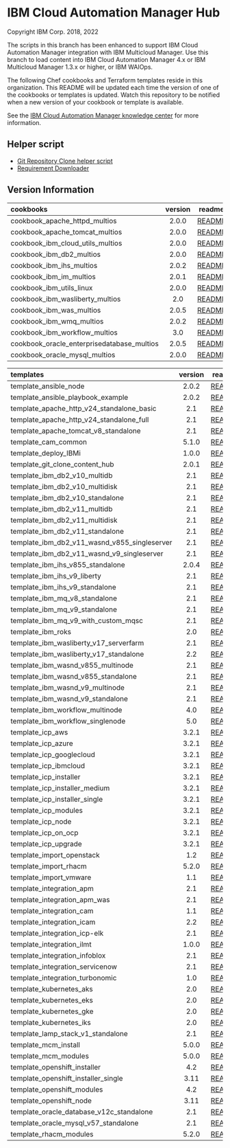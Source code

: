 
# IBM Cloud Automation Manager Hub

Copyright IBM Corp. 2018, 2022

The scripts in this branch has been enhanced to support IBM Cloud Automation Manager integration with IBM Multicloud Manager. Use this branch to load
content into IBM Cloud Automation Manager 4.x or IBM Multicloud Manager 1.3.x or higher, or IBM WAIOps.

The following Chef cookbooks and Terraform templates reside in this organization. This README will be updated each time the version of one of the cookbooks or templates is updated. Watch this repository to be notified when a new version of your cookbook or template is available.

See the [IBM Cloud Automation Manager knowledge center](https://www.ibm.com/support/knowledgecenter/en/SS2L37/kc_welcome.html) for more information.

## Helper script
 - [Git Repository Clone helper script](bin/cloneGitRepositories/)
 - [Requirement Downloader](bin/prereqDownloader/)

## Version Information




|cookbooks|version|readme|
|:----------|:---------------:|:---------------:|
| cookbook_apache_httpd_multios | 2.0.0 | [README](https://github.com/IBM-CAMHub-Open/cookbook_apache_httpd_multios/blob/master/README.md) |
| cookbook_apache_tomcat_multios | 2.0.0 | [README](https://github.com/IBM-CAMHub-Open/cookbook_apache_tomcat_multios/blob/master/README.md) |
| cookbook_ibm_cloud_utils_multios | 2.0.0 | [README](https://github.com/IBM-CAMHub-Open/cookbook_ibm_cloud_utils_multios/blob/master/README.md) |
| cookbook_ibm_db2_multios | 2.0.0 | [README](https://github.com/IBM-CAMHub-Open/cookbook_ibm_db2_multios/blob/master/README.md) |
| cookbook_ibm_ihs_multios | 2.0.2 | [README](https://github.com/IBM-CAMHub-Open/cookbook_ibm_ihs_multios/blob/master/README.md) |
| cookbook_ibm_im_multios | 2.0.1 | [README](https://github.com/IBM-CAMHub-Open/cookbook_ibm_im_multios/blob/master/README.md) |
| cookbook_ibm_utils_linux | 2.0.0 | [README](https://github.com/IBM-CAMHub-Open/cookbook_ibm_utils_linux/blob/master/README.md) |
| cookbook_ibm_wasliberty_multios | 2.0 | [README](https://github.com/IBM-CAMHub-Open/cookbook_ibm_wasliberty_multios/blob/2.0/README.md) |
| cookbook_ibm_was_multios | 2.0.5 | [README](https://github.com/IBM-CAMHub-Open/cookbook_ibm_was_multios/blob/master/README.md) |
| cookbook_ibm_wmq_multios | 2.0.2 | [README](https://github.com/IBM-CAMHub-Open/cookbook_ibm_wmq_multios/blob/master/README.md) |
| cookbook_ibm_workflow_multios | 3.0 | [README](https://github.com/IBM-CAMHub-Open/cookbook_ibm_workflow_multios/blob/3.0/README.md) |
| cookbook_oracle_enterprisedatabase_multios | 2.0.5 | [README](https://github.com/IBM-CAMHub-Open/cookbook_oracle_enterprisedatabase_multios/blob/master/README.md) |
| cookbook_oracle_mysql_multios | 2.0.0 | [README](https://github.com/IBM-CAMHub-Open/cookbook_oracle_mysql_multios/blob/master/README.md) |


|templates|version|readme|
|:----------|:---------------:|:---------------:|
| template_ansible_node | 2.0.2 | [README](https://github.com/IBM-CAMHub-Open/template_ansible_node/blob/master/README.md) |
| template_ansible_playbook_example | 2.0.2 | [README](https://github.com/IBM-CAMHub-Open/template_ansible_playbook_example/blob/master/README.md) |
| template_apache_http_v24_standalone_basic | 2.1 | [README](https://github.com/IBM-CAMHub-Open/template_apache_http_v24_standalone_basic/blob/2.1/README.md) |
| template_apache_http_v24_standalone_full | 2.1 | [README](https://github.com/IBM-CAMHub-Open/template_apache_http_v24_standalone_full/blob/2.1/README.md) |
| template_apache_tomcat_v8_standalone | 2.1 | [README](https://github.com/IBM-CAMHub-Open/template_apache_tomcat_v8_standalone/blob/2.1/README.md) |
| template_cam_common | 5.1.0 | [README](https://github.com/IBM-CAMHub-Open/template_cam_common/blob/5.1.0/README.md) |
| template_deploy_IBMi | 1.0.0 | [README](https://github.com/IBM-CAMHub-Open/template_deploy_IBMi/blob/1.0.0/README.md) |
| template_git_clone_content_hub | 2.0.1 | [README](https://github.com/IBM-CAMHub-Open/template_git_clone_content_hub/blob/master/README.md) |
| template_ibm_db2_v10_multidb | 2.1 | [README](https://github.com/IBM-CAMHub-Open/template_ibm_db2_v10_multidb/blob/2.1/README.md) |
| template_ibm_db2_v10_multidisk | 2.1 | [README](https://github.com/IBM-CAMHub-Open/template_ibm_db2_v10_multidisk/blob/2.1/README.md) |
| template_ibm_db2_v10_standalone | 2.1 | [README](https://github.com/IBM-CAMHub-Open/template_ibm_db2_v10_standalone/blob/2.1/README.md) |
| template_ibm_db2_v11_multidb | 2.1 | [README](https://github.com/IBM-CAMHub-Open/template_ibm_db2_v11_multidb/blob/2.1/README.md) |
| template_ibm_db2_v11_multidisk | 2.1 | [README](https://github.com/IBM-CAMHub-Open/template_ibm_db2_v11_multidisk/blob/2.1/README.md) |
| template_ibm_db2_v11_standalone | 2.1 | [README](https://github.com/IBM-CAMHub-Open/template_ibm_db2_v11_standalone/blob/2.1/README.md) |
| template_ibm_db2_v11_wasnd_v855_singleserver | 2.1 | [README](https://github.com/IBM-CAMHub-Open/template_ibm_db2_v11_wasnd_v855_singleserver/blob/2.1/README.md) |
| template_ibm_db2_v11_wasnd_v9_singleserver | 2.1 | [README](https://github.com/IBM-CAMHub-Open/template_ibm_db2_v11_wasnd_v9_singleserver/blob/2.1/README.md) |
| template_ibm_ihs_v855_standalone | 2.0.4 | [README](https://github.com/IBM-CAMHub-Open/template_ibm_ihs_v855_standalone/blob/master/README.md) |
| template_ibm_ihs_v9_liberty | 2.1 | [README](https://github.com/IBM-CAMHub-Open/template_ibm_ihs_v9_liberty/blob/2.1/README.md) |
| template_ibm_ihs_v9_standalone | 2.1 | [README](https://github.com/IBM-CAMHub-Open/template_ibm_ihs_v9_standalone/blob/2.1/README.md) |
| template_ibm_mq_v8_standalone | 2.1 | [README](https://github.com/IBM-CAMHub-Open/template_ibm_mq_v8_standalone/blob/2.1/README.md) |
| template_ibm_mq_v9_standalone | 2.1 | [README](https://github.com/IBM-CAMHub-Open/template_ibm_mq_v9_standalone/blob/2.1/README.md) |
| template_ibm_mq_v9_with_custom_mqsc | 2.1 | [README](https://github.com/IBM-CAMHub-Open/template_ibm_mq_v9_with_custom_mqsc/blob/2.1/README.md) |
| template_ibm_roks | 2.0 | [README](https://github.com/IBM-CAMHub-Open/template_ibm_roks/blob/2.0/README.md) |
| template_ibm_wasliberty_v17_serverfarm | 2.1 | [README](https://github.com/IBM-CAMHub-Open/template_ibm_wasliberty_v17_serverfarm/blob/2.1/README.md) |
| template_ibm_wasliberty_v17_standalone | 2.2 | [README](https://github.com/IBM-CAMHub-Open/template_ibm_wasliberty_v17_standalone/blob/2.2/README.md) |
| template_ibm_wasnd_v855_multinode | 2.1 | [README](https://github.com/IBM-CAMHub-Open/template_ibm_wasnd_v855_multinode/blob/2.1/README.md) |
| template_ibm_wasnd_v855_standalone | 2.1 | [README](https://github.com/IBM-CAMHub-Open/template_ibm_wasnd_v855_standalone/blob/2.1/README.md) |
| template_ibm_wasnd_v9_multinode | 2.1 | [README](https://github.com/IBM-CAMHub-Open/template_ibm_wasnd_v9_multinode/blob/2.1/README.md) |
| template_ibm_wasnd_v9_standalone | 2.1 | [README](https://github.com/IBM-CAMHub-Open/template_ibm_wasnd_v9_standalone/blob/2.1/README.md) |
| template_ibm_workflow_multinode | 4.0 | [README](https://github.com/IBM-CAMHub-Open/template_ibm_workflow_multinode/blob/4.0/README.md) |
| template_ibm_workflow_singlenode | 5.0 | [README](https://github.com/IBM-CAMHub-Open/template_ibm_workflow_singlenode/blob/5.0/README.md) |
| template_icp_aws | 3.2.1 | [README](https://github.com/IBM-CAMHub-Open/template_icp_aws/blob/3.2.1/README.md) |
| template_icp_azure | 3.2.1 | [README](https://github.com/IBM-CAMHub-Open/template_icp_azure/blob/3.2.1/README.md) |
| template_icp_googlecloud | 3.2.1 | [README](https://github.com/IBM-CAMHub-Open/template_icp_googlecloud/blob/3.2.1/README.md) |
| template_icp_ibmcloud | 3.2.1 | [README](https://github.com/IBM-CAMHub-Open/template_icp_ibmcloud/blob/3.2.1/README.md) |
| template_icp_installer | 3.2.1 | [README](https://github.com/IBM-CAMHub-Open/template_icp_installer/blob/3.2.1/README.md) |
| template_icp_installer_medium | 3.2.1 | [README](https://github.com/IBM-CAMHub-Open/template_icp_installer_medium/blob/3.2.1/README.md) |
| template_icp_installer_single | 3.2.1 | [README](https://github.com/IBM-CAMHub-Open/template_icp_installer_single/blob/3.2.1/README.md) |
| template_icp_modules | 3.2.1 | [README](https://github.com/IBM-CAMHub-Open/template_icp_modules/blob/3.2.1/README.md) |
| template_icp_node | 3.2.1 | [README](https://github.com/IBM-CAMHub-Open/template_icp_node/blob/3.2.1/README.md) |
| template_icp_on_ocp | 3.2.1 | [README](https://github.com/IBM-CAMHub-Open/template_icp_on_ocp/blob/3.2.1/README.md) |
| template_icp_upgrade | 3.2.1 | [README](https://github.com/IBM-CAMHub-Open/template_icp_upgrade/blob/3.2.1/README.md) |
| template_import_openstack | 1.2 | [README](https://github.com/IBM-CAMHub-Open/template_import_openstack/blob/1.2/README.md) |
| template_import_rhacm | 5.2.0 | [README](https://github.com/IBM-CAMHub-Open/template_import_rhacm/blob/5.2.0/README.md) |
| template_import_vmware | 1.1 | [README](https://github.com/IBM-CAMHub-Open/template_import_vmware/blob/1.1/README.md) |
| template_integration_apm | 2.1 | [README](https://github.com/IBM-CAMHub-Open/template_integration_apm/blob/2.1/README.md) |
| template_integration_apm_was | 2.1 | [README](https://github.com/IBM-CAMHub-Open/template_integration_apm_was/blob/2.1/README.md) |
| template_integration_cam | 1.1 | [README](https://github.com/IBM-CAMHub-Open/template_integration_cam/blob/1.1/README.md) |
| template_integration_icam | 2.2 | [README](https://github.com/IBM-CAMHub-Open/template_integration_icam/blob/2.2/README.md) |
| template_integration_icp-elk | 2.1 | [README](https://github.com/IBM-CAMHub-Open/template_integration_icp-elk/blob/2.1/README.md) |
| template_integration_ilmt | 1.0.0 | [README](https://github.com/IBM-CAMHub-Open/template_integration_ilmt/blob/1.0.0/README.md) |
| template_integration_infoblox | 2.1 | [README](https://github.com/IBM-CAMHub-Open/template_integration_infoblox/blob/2.1/README.md) |
| template_integration_servicenow | 2.1 | [README](https://github.com/IBM-CAMHub-Open/template_integration_servicenow/blob/2.1/README.md) |
| template_integration_turbonomic | 1.0 | [README](https://github.com/IBM-CAMHub-Open/template_integration_turbonomic/blob/1.0/README.md) |
| template_kubernetes_aks | 2.0 | [README](https://github.com/IBM-CAMHub-Open/template_kubernetes_aks/blob/2.0/README.md) |
| template_kubernetes_eks | 2.0 | [README](https://github.com/IBM-CAMHub-Open/template_kubernetes_eks/blob/2.0/README.md) |
| template_kubernetes_gke | 2.0 | [README](https://github.com/IBM-CAMHub-Open/template_kubernetes_gke/blob/2.0/README.md) |
| template_kubernetes_iks | 2.0 | [README](https://github.com/IBM-CAMHub-Open/template_kubernetes_iks/blob/2.0/README.md) |
| template_lamp_stack_v1_standalone | 2.1 | [README](https://github.com/IBM-CAMHub-Open/template_lamp_stack_v1_standalone/blob/2.1/README.md) |
| template_mcm_install | 5.0.0 | [README](https://github.com/IBM-CAMHub-Open/template_mcm_install/blob/5.0.0/README.md) |
| template_mcm_modules | 5.0.0 | [README](https://github.com/IBM-CAMHub-Open/template_mcm_modules/blob/5.0.0/README.md) |
| template_openshift_installer | 4.2 | [README](https://github.com/IBM-CAMHub-Open/template_openshift_installer/blob/4.2/README.md) |
| template_openshift_installer_single | 3.11 | [README](https://github.com/IBM-CAMHub-Open/template_openshift_installer_single/blob/3.11/README.md) |
| template_openshift_modules | 4.2 | [README](https://github.com/IBM-CAMHub-Open/template_openshift_modules/blob/4.2/README.md) |
| template_openshift_node | 3.11 | [README](https://github.com/IBM-CAMHub-Open/template_openshift_node/blob/3.11/README.md) |
| template_oracle_database_v12c_standalone | 2.1 | [README](https://github.com/IBM-CAMHub-Open/template_oracle_database_v12c_standalone/blob/2.1/README.md) |
| template_oracle_mysql_v57_standalone | 2.1 | [README](https://github.com/IBM-CAMHub-Open/template_oracle_mysql_v57_standalone/blob/2.1/README.md) |
| template_rhacm_modules | 5.2.0 | [README](https://github.com/IBM-CAMHub-Open/template_rhacm_modules/blob/5.2.0/README.md) |
